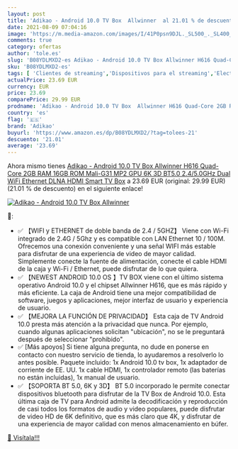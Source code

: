 ```yaml
---
layout: post
title: 'Adikao - Android 10.0 TV Box  Allwinner  al 21.01 % de descuento'
date: 2021-08-09 07:04:16
image: 'https://m.media-amazon.com/images/I/41P0psn9DJL._SL500_._SL400_.jpg'
comments: true
category: ofertas
author: 'tole.es'
slug: 'B08YDLMXD2-es Adikao - Android 10.0 TV Box Allwinner H616 Quad-Core 2GB...'
sku: 'B08YDLMXD2-es'
tags: [ 'Clientes de streaming','Dispositivos para el streaming','Electrónica','Equipos de audio y Hi-Fi','adikao','android', ]
actualPrice: 23.69 EUR
currency: EUR
price: 23.69
comparePrice: 29.99 EUR
prodname: 'Adikao - Android 10.0 TV Box  Allwinner H616 Quad-Core 2GB RAM 16GB ROM Mali-G31 MP2 GPU 6K 3D BT5.0 2.4/5.0GHz Dual WiFi Ethernet DLNA HDMI Smart TV Box'
country: 'es'
flag: '🇪🇸'
brand: 'Adikao'
buyurl: 'https://www.amazon.es/dp/B08YDLMXD2/?tag=tolees-21'
descuento: '21.01'
average: '23.69'
---
```


Ahora mismo tienes [Adikao - Android 10.0 TV Box  Allwinner H616 Quad-Core 2GB RAM 16GB ROM Mali-G31 MP2 GPU 6K 3D BT5.0 2.4/5.0GHz Dual WiFi Ethernet DLNA HDMI Smart TV Box](https://www.amazon.es/dp/B08YDLMXD2/?tag=tolees-21) a 23.69 EUR (original: 29.99 EUR) (21.01 %  de descuento) en el siguiente enlace!

[![Adikao - Android 10.0 TV Box  Allwinner ](https://m.media-amazon.com/images/I/41P0psn9DJL._SL500_._SL400_.jpg)](https://www.amazon.es/dp/B08YDLMXD2/?tag=tolees-21)

🔎:

- ✅ 【WIFI y ETHERNET de doble banda de 2.4 / 5GHZ】 Viene con Wi-Fi integrado de 2.4G / 5Ghz y es compatible con LAN Ethernet 10 / 100M. Ofrecemos una conexión conveniente y una señal WIFI más estable para disfrutar de una experiencia de video de mayor calidad. Simplemente conecte la fuente de alimentación, conecte el cable HDMI de la caja y Wi-Fi / Ethernet, puede disfrutar de lo que quiera.
- ✅ 【NEWEST ANDROID 10.0 OS 】TV BOX viene con el último sistema operativo Android 10.0 y el chipset Allwinner H616, que es más rápido y más eficiente. La caja de Android tiene una mejor compatibilidad de software, juegos y aplicaciones, mejor interfaz de usuario y experiencia de usuario.
- ✅ 【MEJORA LA FUNCIÓN DE PRIVACIDAD】 Esta caja de TV Android 10.0 presta más atención a la privacidad que nunca. Por ejemplo, cuando algunas aplicaciones solicitan "ubicación", no se le preguntará después de seleccionar "prohibido".
- ✅ [Más apoyos] Si tiene alguna pregunta, no dude en ponerse en contacto con nuestro servicio de tienda, lo ayudaremos a resolverlo lo antes posible. Paquete incluido: 1x Android 10.0 tv box, 1x adaptador de corriente de EE. UU. 1x cable HDMI, 1x controlador remoto (las baterías no están incluidas), 1x manual de usuario.
- ✅ 【SOPORTA BT 5.0, 6K y 3D】 BT 5.0 incorporado le permite conectar dispositivos bluetooth para disfrutar de la TV Box de Android 10.0. Esta última caja de TV para Android admite la decodificación y reproducción de casi todos los formatos de audio y video populares, puede disfrutar de video HD de 6K definitivo, que es más claro que 4K, y disfrutar de una experiencia de mayor calidad con menos almacenamiento en búfer.

[🛒 Visítala!!!](https://www.amazon.es/dp/B08YDLMXD2/?tag=tolees-21)
